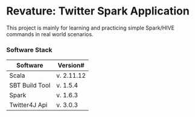 # Revature: Twitter Spark Application
This project is mainly for learning and practicing simple Spark/HIVE commands in real world scenarios.
### Software Stack
Software | Version#
-------- | --------
Scala | v. 2.11.12
SBT Build Tool | v. 1.5.4
Spark | v. 1.6.3
Twitter4J Api | v. 3.0.3


